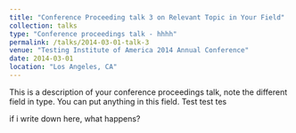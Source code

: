 ```yaml
---
title: "Conference Proceeding talk 3 on Relevant Topic in Your Field"
collection: talks
type: "Conference proceedings talk - hhhh"
permalink: /talks/2014-03-01-talk-3
venue: "Testing Institute of America 2014 Annual Conference"
date: 2014-03-01
location: "Los Angeles, CA"
---
```


This is a description of your conference proceedings talk, note the different field in type. You can put anything in this field. Test test tes 

if i write down here, what happens?